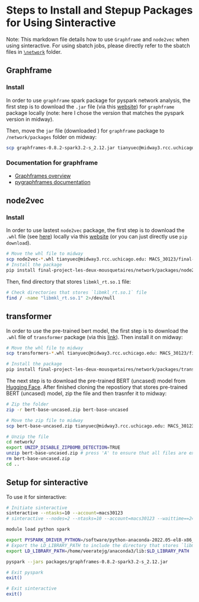 # Steps to Install and Stepup Packages for Using Sinteractive
Note: This markdown file details how to use `Graphframe` and `node2vec` when using sinteractive. For using sbatch jobs, please directly refer to the sbatch files in [`\network`](\network) folder.

## Graphframe
### Install
In order to use `graphframe` spark package for pyspark network analysis, the first step is to download the `.jar` file (via this [website](https://spark-packages.org/package/graphframes/graphframes)) for `graphframe` package locally (note: here I chose the version that matches the pyspark version in midway).

Then, move the `jar` file (downloaded ) for `graphframe` package to `/network/packages` folder on midway:
```bash
scp graphframes-0.8.2-spark3.2-s_2.12.jar tianyuec@midway3.rcc.uchicago.edu:MACS_30123/final-project-les-deux-mousquetaires/network/packages
```
### Documentation for graphframe
- [Graphframes overview](https://graphframes.github.io/graphframes/docs/_site/index.html)
- [pygraphframes documentation](https://graphframes.github.io/graphframes/docs/_site/api/python/graphframes.html)

## node2vec
### Install
In order to use lastest `node2vec` package, the first step is to download the `.whl` file (see [here](final-project-les-deux-mousquetaires/network/node2vec-0.4.6-py3-none-any.whl)) locally via this [website](https://pypi.org/project/node2vec/#files) (or you can just directly use `pip download`).

```bash
# Move the whl file to midway
scp node2vec-*.whl tianyuec@midway3.rcc.uchicago.edu: MACS_30123/final-project-les-deux-mousquetaires/network/packages
# Install the package
pip install final-project-les-deux-mousquetaires/network/packages/node2vec-*.whl
```

Then, find directory that stores `libmkl_rt.so.1` file: 
```bash
# Check directories that stores `libmkl_rt.so.1` file
find / -name "libmkl_rt.so.1" 2>/dev/null
```

## transformer
In order to use the pre-trained bert model, the first step is to download the `.whl` file of `transformer` package (via this [link](https://pypi.org/project/transformers/#files)). Then install it on midway:
```bash
# Move the whl file to midway
scp transformers-*.whl tianyuec@midway3.rcc.uchicago.edu: MACS_30123/final-project-les-deux-mousquetaires/network/packages

# Install the package
pip install final-project-les-deux-mousquetaires/network/packages/transformers-*.whl
```

The next step is to download the pre-trained BERT (uncased) model from [Hugging Face](https://huggingface.co/google-bert/bert-base-uncased). After finished cloning the repostiory that stores pre-trained BERT (uncased) model, zip the file and then trasnfer it to midway:
```bash
# Zip the folder
zip -r bert-base-uncased.zip bert-base-uncased

# Move the zip file to midway
scp bert-base-uncased.zip tianyuec@midway3.rcc.uchicago.edu: MACS_30123/final-project-les-deux-mousquetaires/network

# Unzip the file
cd network/
export UNZIP_DISABLE_ZIPBOMB_DETECTION=TRUE
unzip bert-base-uncased.zip # press 'A' to ensure that all files are extracted and are okay with overwriting any duplicates
rm bert-base-uncased.zip
cd ..
```

## Setup for sinteractive
To use it for sinteractive:
```bash
# Initiate sinteractive
sinteractive --ntasks=10 --account=macs30123
# sinteractive --nodes=2 --ntasks=10 --account=macs30123 --waittime==24:00:00

module load python spark

export PYSPARK_DRIVER_PYTHON=/software/python-anaconda-2022.05-el8-x86_64/bin/python3
# Export the LD_LIBRARY_PATH to include the directory that stores `libmkl_rt.so.1` file
export LD_LIBRARY_PATH=/home/veeratejg/anaconda3/lib:$LD_LIBRARY_PATH

pyspark --jars packages/graphframes-0.8.2-spark3.2-s_2.12.jar

# Exit pyspark
exit()

# Exit sinteractive
exit()
```